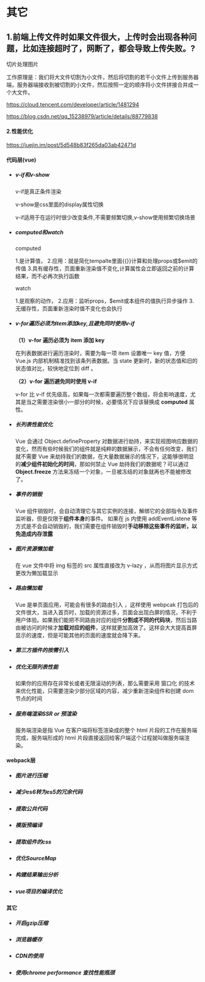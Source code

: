 # 其它

## **1.前端上传文件时如果文件很大，上传时会出现各种问题，比如连接超时了，网断了，都会导致上传失败。?**

切片处理图片

工作原理是：我们将大文件切割为小文件，然后将切割的若干小文件上传到服务器端，服务器端接收到被切割的小文件，然后按照一定的顺序将小文件拼接合并成一个大文件。

https://cloud.tencent.com/developer/article/1481294

https://blog.csdn.net/qq_15238979/article/details/88779838

#### 2.性能优化

https://juejin.im/post/5d548b83f265da03ab42471d

#### 代码层(vue)

- ##### v-if和v-show

  v-if是真正条件渲染

  v-show是css里面的display属性切换

  v-if适用于在运行时很少改变条件,不需要频繁切换,v-show使用频繁切换场景

- ##### computed和watch

  computed

  1.是计算值，
  2.应用：就是简化tempalte里面{{}}计算和处理props或$emit的传值
  3.具有缓存性，页面重新渲染值不变化,计算属性会立即返回之前的计算结果，而不必再次执行函数

  watch

  1.是观察的动作，
  2.应用：监听props，$emit或本组件的值执行异步操作
  3.无缓存性，页面重新渲染时值不变化也会执行

- ##### v-for遍历必须为item添加key,且避免同时使用v-if

  **（1）v-for 遍历必须为 item 添加 key**

  在列表数据进行遍历渲染时，需要为每一项 item 设置唯一 key 值，方便 Vue.js 内部机制精准找到该条列表数据。当 state 更新时，新的状态值和旧的状态值对比，较快地定位到 diff 。

  **（2）v-for 遍历避免同时使用 v-if**

  v-for 比 v-if 优先级高，如果每一次都需要遍历整个数组，将会影响速度，尤其是当之需要渲染很小一部分的时候，必要情况下应该替换成 **computed** 属性。

- ##### 长列表性能优化

  Vue 会通过 Object.defineProperty 对数据进行劫持，来实现视图响应数据的变化，然而有些时候我们的组件就是纯粹的数据展示，不会有任何改变，我们就不需要 Vue 来劫持我们的数据，在大量数据展示的情况下，这能够很明显的**减少组件初始化的时间**，那如何禁止 Vue 劫持我们的数据呢？可以通过 **Object.freeze** 方法来冻结一个对象，一旦被冻结的对象就再也不能被修改了。

- ##### 事件的销毁

  Vue 组件销毁时，会自动清理它与其它实例的连接，解绑它的全部指令及事件监听器，但是仅限于**组件本身**的事件。 如果在 js 内使用 addEventListene 等方式是不会自动销毁的，我们需要在组件销毁时**手动移除这些事件的监听，以免造成内存泄露**

- ##### 图片资源懒加载

  在 vue 文件中将 img 标签的 src 属性直接改为 v-lazy ，从而将图片显示方式更改为懒加载显示

- ##### 路由懒加载

  Vue  是单页面应用，可能会有很多的路由引入 ，这样使用 webpcak 打包后的文件很大，当进入首页时，加载的资源过多，页面会出现白屏的情况，不利于用户体验。如果我们能把不同路由对应的组件**分割成不同的代码块**，然后当路由被访问的时候才**加载对应的组件**，这样就更加高效了。这样会大大提高首屏显示的速度，但是可能其他的页面的速度就会降下来。

- ##### 第三方插件的按需引入

- ##### 优化无限列表性能

  如果你的应用存在非常长或者无限滚动的列表，那么需要采用 窗口化 的技术来优化性能，只需要渲染少部分区域的内容，减少重新渲染组件和创建 dom 节点的时间

- ##### 服务端渲染SSR or 预渲染

  服务端渲染是指 Vue 在客户端将标签渲染成的整个 html 片段的工作在服务端完成，服务端形成的 html 片段直接返回给客户端这个过程就叫做服务端渲染。

#### webpack层

- ##### 图片进行压缩

- ##### 减少es6转为es5的冗余代码

- ##### 提取公共代码

- ##### 模版预编译

- ##### 提取组件的css

- ##### 优化SourceMap

- ##### 构建结果输出分析

- ##### vue项目的编译优化

#### 其它

- ##### 开启gzip压缩

- ##### 浏览器缓存

- ##### CDN的使用

- ##### 使用chrome performance 查找性能瓶颈